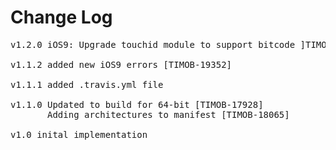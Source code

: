 # Change Log
<pre>
v1.2.0 iOS9: Upgrade touchid module to support bitcode ]TIMOB-19384]

v1.1.2 added new iOS9 errors [TIMOB-19352]

v1.1.1 added .travis.yml file

v1.1.0 Updated to build for 64-bit [TIMOB-17928]
       Adding architectures to manifest [TIMOB-18065]

v1.0 inital implementation